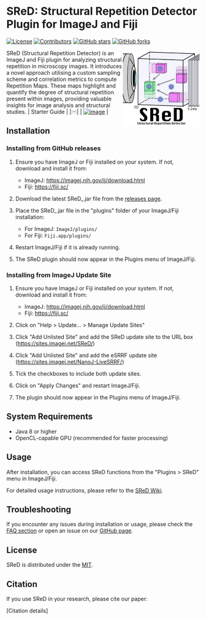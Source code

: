 # SReD: Structural Repetition Detector Plugin for ImageJ and Fiji

[![License](https://img.shields.io/github/license/HenriquesLab/SReD?color=green)](https://github.com/HenriquesLab/SReD/blob/main/LICENSE.txt)
[![Contributors](https://img.shields.io/github/contributors-anon/HenriquesLab/SReD)](https://github.com/HenriquesLab/SReD/graphs/contributors)
[![GitHub stars](https://img.shields.io/github/stars/HenriquesLab/SReD?style=social)](https://github.com/HenriquesLab/SReD/)
[![GitHub forks](https://img.shields.io/github/forks/HenriquesLab/SReD?style=social)](https://github.com/HenriquesLab/SReD/)

<img src="https://github.com/HenriquesLab/SReD/blob/main/Docs/Logo/logo_small.png" align="right" width="200"/>

SReD (Structural Repetition Detector) is an ImageJ and Fiji plugin for analyzing structural repetition in microscopy images. It introduces a novel approach utilising a custom sampling scheme and correlation metrics to compute Repetition Maps. These maps highlight and quantify the degree of structural repetition present within images, providing valuable insights for image analysis and structural studies.
| Starter Guide |
|:-:|
| [<img width="500" alt="image" src="https://github.com/user-attachments/assets/629c9f9c-6af3-4bb4-a3cb-f24e198e9cd6">](https://youtu.be/85coxW4H7f4) |



## Installation

### Installing from GitHub releases

1. Ensure you have ImageJ or Fiji installed on your system. If not, download and install it from:
   - ImageJ: https://imagej.nih.gov/ij/download.html
   - Fiji: https://fiji.sc/

2. Download the latest SReD_.jar file from the [releases page](https://github.com/HenriquesLab/SReD/releases).

3. Place the SReD_.jar file in the "plugins" folder of your ImageJ/Fiji installation:
   - For ImageJ: `ImageJ/plugins/`
   - For Fiji: `Fiji.app/plugins/`

4. Restart ImageJ/Fiji if it is already running.

5. The SReD plugin should now appear in the Plugins menu of ImageJ/Fiji.

### Installing from ImageJ Update Site

1. Ensure you have ImageJ or Fiji installed on your system. If not, download and install it from:
   - ImageJ: https://imagej.nih.gov/ij/download.html
   - Fiji: https://fiji.sc/

2. Click on "Help > Update... > Manage Update Sites"

3. Click "Add Unlisted Site" and add the SReD update site to the URL box (https://sites.imagej.net/SReD/)

4. Click "Add Unlisted Site" and add the eSRRF update site (https://sites.imagej.net/NanoJ-LiveSRRF/)

5. Tick the checkboxes to include both update sites.

6. Click on "Apply Changes" and restart ImageJ/Fiji.

7. The plugin should now appear in the Plugins menu of ImageJ/Fiji.

## System Requirements

- Java 8 or higher
- OpenCL-capable GPU (recommended for faster processing)

## Usage

After installation, you can access SReD functions from the "Plugins > SReD" menu in ImageJ/Fiji. 

For detailed usage instructions, please refer to the [SReD Wiki](https://github.com/HenriquesLab/SReD/wiki).

## Troubleshooting

If you encounter any issues during installation or usage, please check the [FAQ section](link_to_FAQ) or open an issue on our [GitHub page](https://github.com/HenriquesLab/SReD/issues).

## License

SReD is distributed under the [MIT](LICENSE).

## Citation

If you use SReD in your research, please cite our paper:

[Citation details]


